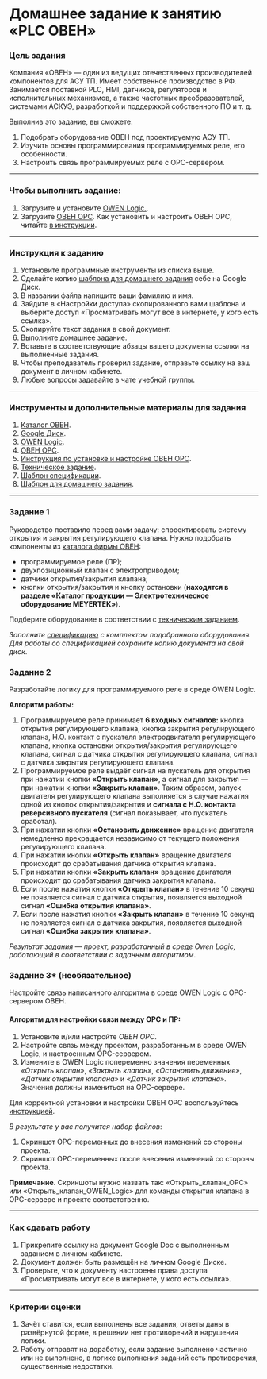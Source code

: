 # Домашнее задание к занятию «PLC ОВЕН»### Цель заданияКомпания «ОВЕН» — один из ведущих отечественных производителей компонентов для АСУ ТП. Имеет собственное производство в РФ. Занимается поставкой PLC, HMI, датчиков, регуляторов и исполнительных механизмов, а также частотных преобразователей, системами АСКУЭ, разработкой и поддержкой собственного ПО и т. д. Выполнив это задание, вы сможете:1. Подобрать оборудование ОВЕН под проектируемую АСУ ТП.2. Изучить основы программирования программируемых реле, его особенности.3. Настроить связь программируемых реле с OPC-сервером.-----### Чтобы выполнить задание:1. Загрузите и установите [OWEN Logic.](https://owen.ru/product/programmnoe_obespechenie_owen_logic).2. Загрузите [ОВЕН OPC](https://owen.ru/product/new_opc_server/documentation_and_software). Как установить и настроить ОВЕН OPC, читайте [в инструкции](https://docs.google.com/presentation/d/17y1o9sd37TdxqXJT7Jly9mM31kDaEuZpYkmKrzWOj1Y/edit?usp=sharing).-----### Инструкция к заданию1. Установите программные инструменты из списка выше.2. Сделайте копию [шаблона для домашнего задания](https://docs.google.com/document/d/1R6ExltvOArFA8VOiNQnXT4XoxNyYFmrE4nnmyHmM0NI/edit?usp=sharing) себе на Google Диск.3. В названии файла напишите ваши фамилию и имя.4. Зайдите в «Настройки доступа» скопированного вами шаблона и выберите доступ «Просматривать могут все в интернете, у кого есть ссылка».5. Скопируйте текст задания в свой документ.6. Выполните домашнее задание.7. Вставьте в соответствующие абзацы вашего документа ссылки на выполненные задания.8. Чтобы преподаватель проверил задание, отправьте ссылку на ваш документ в личном кабинете.9. Любые вопросы задавайте в чате учебной группы.-----### Инструменты и дополнительные материалы для задания1. [Каталог ОВЕН](https://owen.ru/).2. [Google Диск](https://drive.google.com/drive/my-drive).3. [OWEN Logic](https://owen.ru/product/programmnoe_obespechenie_owen_logic).4. [ОВЕН OPC](https://owen.ru/product/new_opc_server/documentation_and_software).5. [Инструкция по установке и настройке ОВЕН OPC](https://docs.google.com/presentation/d/17y1o9sd37TdxqXJT7Jly9mM31kDaEuZpYkmKrzWOj1Y/edit?usp=sharing).6. [Техническое задание](https://docs.google.com/document/d/1tvL5GHMFc6M52DuMWpGlFlc_Yxgmg3JFYjHh0-HFBbQ/edit?usp=sharing).7. [Шаблон спецификации](https://docs.google.com/spreadsheets/d/12CCWojuBL6S2qRvUdwX1AmdFzx92rlQ9OMwxiN9qGI0/edit?usp=sharing).8. [Шаблон для домашнего задания](https://docs.google.com/document/d/1R6ExltvOArFA8VOiNQnXT4XoxNyYFmrE4nnmyHmM0NI/edit?usp=sharing).-----### Задание 1Руководство поставило перед вами задачу: спроектировать систему открытия и закрытия регулирующего клапана. Нужно подобрать компоненты из [каталога фирмы ОВЕН](https://owen.ru/):- программируемое реле (ПР);- двухпозиционный клапан с электроприводом;- датчики открытия/закрытия клапана;- кнопки открытия/закрытия и кнопку остановки (**находятся в разделе «Каталог продукции — Электротехническое оборудование MEYERTEK»**).Подберите оборудование в соответствии с [техническим заданием](https://docs.google.com/document/d/1tvL5GHMFc6M52DuMWpGlFlc_Yxgmg3JFYjHh0-HFBbQ/edit?usp=sharing).*Заполните [спецификацию](https://docs.google.com/spreadsheets/d/12CCWojuBL6S2qRvUdwX1AmdFzx92rlQ9OMwxiN9qGI0/edit?usp=sharing) с комплектом подобранного оборудования. Для работы со спецификацией сохраните копию документа на свой диск*.### Задание 2Разработайте логику для программируемого реле в среде OWEN Logic. **Алгоритм работы:**1. Программируемое реле принимает **6 входных сигналов:** кнопка открытия регулирующего клапана, кнопка закрытия регулирующего клапана, Н.О. контакт с пускателя электродвигателя регулирующего клапана, кнопка остановки открытия/закрытия регулирующего клапана, сигнал с датчика открытия регулирующего клапана, сигнал с датчика закрытия регулирующего клапана.2. Программируемое реле выдаёт сигнал на пускатель для открытия при нажатии кнопки **«Открыть клапан»**, а сигнал для закрытия — при нажатии кнопки **«Закрыть клапан»**. Таким образом, запуск двигателя регулирующего клапана выполняется в случае нажатия одной из кнопок открытия/закрытия и **сигнала с Н.О. контакта реверсивного пускателя** (сигнал показывает, что пускатель сработал). 4. При нажатии кнопки **«Остановить движение»** вращение двигателя немедленно прекращается независимо от текущего положения регулирующего клапана.5. При нажатии кнопки **«Открыть клапан»** вращение двигателя происходит до срабатывания датчика открытия клапана.6. При нажатии кнопки **«Закрыть клапан»** вращение двигателя происходит до срабатывания датчика закрытия клапана.7. Если после нажатия кнопки **«Открыть клапан»** в течение 10 секунд не появляется сигнал с датчика открытия, появляется выходной сигнал **«Ошибка открытия клапана»**.8. Если после нажатия кнопки **«Закрыть клапан»** в течение 10 секунд не появляется сигнал с датчика закрытия, появляется выходной сигнал **«Ошибка закрытия клапана»**.*Результат задания — проект, разработанный в среде Owen Logic, работающий в соответствии с заданным алгоритмом*. ### Задание 3* (необязательное)Настройте связь написанного алгоритма в среде OWEN Logic с OPC-сервером ОВЕН.#### Алгоритм для настройки связи между OPC и ПР:1. Установите и/или настройте *ОВЕН OPC*.2. Настройте связь между проектом, разработанным в среде OWEN Logic, и настроенным OPC-сервером. 3. Измените в OWEN Logic попеременно значения переменных *«Открыть клапан»*, *«Закрыть клапан»*, *«Остановить движение»*, *«Датчик открытия клапана»* и *«Датчик закрытия клапана»*. Значения должны измениться на OPC-сервере.Для корректной установки и настройки ОВЕН OPC воспользуйтесь [инструкцией](https://docs.google.com/presentation/d/17y1o9sd37TdxqXJT7Jly9mM31kDaEuZpYkmKrzWOj1Y/edit?usp=sharing).*В результате у вас получится набор файлов*:1. Скриншот OPC-переменных до внесения изменений со стороны проекта.2. Скриншот OPC-переменных после внесения изменений со стороны проекта. **Примечание**. Скриншоты нужно назвать так: «Открыть_клапан_OPC» или «Открыть_клапан_OWEN_Logic» для команды открытия клапана в OPC-сервере и проекте соответственно.-----### Как сдавать работу1. Прикрепите ссылку на документ Google Doc с выполненным заданием в личном кабинете.2. Документ должен быть размещён на личном Google Диске.3. Проверьте, что к документу настроены права доступа «Просматривать могут все в интернете, у кого есть ссылка».-----### Критерии оценки1. Зачёт ставится, если выполнены все задания, ответы даны в развёрнутой форме, в решении нет противоречий и нарушения логики.2. Работу отправят на доработку, если задание выполнено частично или не выполнено, в логике выполнения заданий есть противоречия, существенные недостатки.
